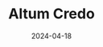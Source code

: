 ---  
layout: startup_page  
title: "Altum Credo"  
id: "altumcredo.com"  
permalink: "/altumcredoaltumcredo.com04182024/"  
website: "https://www.altumcredo.com/"  
funding_round: "Series C"  
funding_amount: "$40M"  
investors: "Z3 Partners, Oikocredit, British International Investment, Aavishkaar Capital, Amicus Capital, PS Pai and family"  
about: "Altum Credo is a digital housing finance company offering home loans to underserved segments in India, primarily targeting first-time homeowners from economically weaker sections and low-income groups. It utilizes a digital-led underwriting service and aims to expand its reach and operational footprint across the country. As of March 2024, it boasts assets under management of Rs 830 crore and a customer base exceeding 11,000."  
markets: "Fintech, Housing Finance, Banking, Finance, Financial Services, Payments, Real Estate"  
hq: "Pune, Maharashtra, India"  
founded_year: "2016"  
linkedin: "https://www.linkedin.com/company/altum-credo"  
twitter: "https://twitter.com/AltumCredoHFC"  
instagram: ""  
facebook: "https://www.facebook.com/altumcredohfc/"  
crunchbase: "https://www.crunchbase.com/organization/altum-credo"  
pitchbook: ""  

date_display: "18-Apr-2024"  
date: "2024-04-18"

# SEO Optimization  
meta_title: "Altum Credo - Series C Funding ($40M)"  
meta_description: "Altum Credo, Altum Credo is a digital housing finance company offering home loans to underserved segments in India, primarily targeting first-time homeowners from ..."  
meta_keywords: "Altum Credo, Fintech, Housing Finance, Banking, Finance, Financial Services, Payments, Real Estate, Series C funding"  
canonical_url: "https://startup.projectstartups.com/altumcredoaltumcredo.com04182024/"  
---